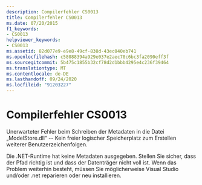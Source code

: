 ```yaml
---
description: Compilerfehler CS0013
title: Compilerfehler CS0013
ms.date: 07/20/2015
f1_keywords:
- CS0013
helpviewer_keywords:
- CS0013
ms.assetid: 82d077e9-e9e8-49cf-838d-43ec040eb741
ms.openlocfilehash: c58088394a929e037e2aec70c6bc3fa2090eff3f
ms.sourcegitcommit: 5b475c1855b32cf78d2d1bbb4295e4c236f39464
ms.translationtype: MT
ms.contentlocale: de-DE
ms.lasthandoff: 09/24/2020
ms.locfileid: "91203227"
---
```

# <a name="compiler-error-cs0013"></a>Compilerfehler CS0013

Unerwarteter Fehler beim Schreiben der Metadaten in die Datei „ModelStore.dll“ -- Kein freier logischer Speicherplatz zum Erstellen weiterer Benutzerzeichenfolgen.  
  
 Die .NET-Runtime hat keine Metadaten ausgegeben. Stellen Sie sicher, dass der Pfad richtig ist und dass der Datenträger nicht voll ist. Wenn das Problem weiterhin besteht, müssen Sie möglicherweise Visual Studio und/oder .net reparieren oder neu installieren.
